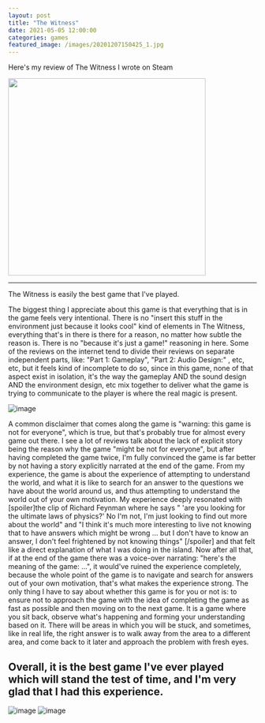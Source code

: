 ```yaml
---
layout: post
title: "The Witness"
date: 2021-05-05 12:00:00
categories: games
featured_image: /images/20201207150425_1.jpg
---
```


Here's my review of The Witness I wrote on Steam

<img src="https://rudranilbasu.github.io/blog_v2/images/witness_1.jpg" width="400" />

---
The Witness is easily the best game that I've played.

The biggest thing I appreciate about this game is that everything that is in the game feels very intentional. There is no "insert this stuff in the environment just because it looks cool" kind of elements in The Witness, everything that's in there is there for a reason, no matter how subtle the reason is. There is no "because it's just a game!" reasoning in here. Some of the reviews on the internet tend to divide their reviews on separate independent parts, like: "Part 1: Gameplay", "Part 2: Audio Design:" , etc, etc, but it feels kind of incomplete to do so, since in this game, none of that aspect exist in isolation, it's the way the gameplay AND the sound design AND the environment design, etc mix together to deliver what the game is trying to communicate to the player is where the real magic is present.

![image](https://rudranilbasu.github.io/blog_v2/images/witness_2.jpg)

A common disclaimer that comes along the game is "warning: this game is not for everyone", which is true, but that's probably true for almost every game out there. I see a lot of reviews talk about the lack of explicit story being the reason why the game "might be not for everyone", but after having completed the game twice, I'm fully convinced the game is far better by not having a story explicitly narrated at the end of the game. From my experience, the game is about the experience of attempting to understand the world, and what it is like to search for an answer to the questions we have about the world around us, and thus attempting to understand the world out of your own motivation. My experience deeply resonated with [spoiler]the clip of Richard Feynman where he says " 'are you looking for the ultimate laws of physics?' No I'm not, I'm just looking to find out more about the world" and "I think it's much more interesting to live not knowing that to have answers which might be wrong ... but I don't have to know an answer, I don't feel frightened by not knowing things" [/spoiler] and that felt like a direct explanation of what I was doing in the island. Now after all that, if at the end of the game there was a voice-over narrating: "here's the meaning of the game: ...", it would've ruined the experience completely, because the whole point of the game is to navigate and search for answers out of your own motivation, that's what makes the experience strong. The only thing I have to say about whether this game is for you or not is: to ensure not to approach the game with the idea of completing the game as fast as possible and then moving on to the next game. It is a game where you sit back, observe what's happening and forming your understanding based on it. There will be areas in which you will be stuck, and sometimes, like in real life, the right answer is to walk away from the area to a different area, and come back to it later and approach the problem with fresh eyes.

Overall, it is the best game I've ever played which will stand the test of time, and I'm very glad that I had this experience.
---

![image](https://rudranilbasu.github.io/blog_v2/images/witness_sand_castle.jpg) ![image](https://rudranilbasu.github.io/blog_v2/images/Braid_fullart.jpg)